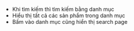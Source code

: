 - Khi tìm kiếm thì tìm kiếm bằng danh mục
- Hiểu thị tất cả các sản phẩm trong danh mục
- Bấm vào danh mục cũng hiển thị search page
